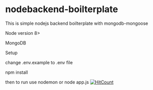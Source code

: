 # nodebackend-boilterplate
This is simple nodejs backend boilterplate with mongodb-mongoose

Node version 8>

MongoDB 

Setup

change .env.example to .env file

npm install

then to run use
nodemon or node app.js
[![HitCount](http://hits.dwyl.io/VikasKad/nodebackend-boilterplate.svg)](http://hits.dwyl.io/VikasKad/nodebackend-boilterplate)
